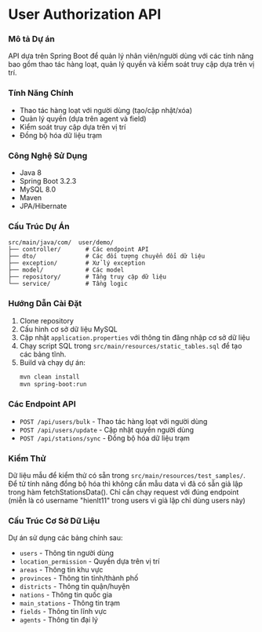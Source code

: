 # User Authorization API

### Mô tả Dự án
API dựa trên Spring Boot để quản lý nhân viên/người dùng với các tính năng bao gồm thao tác hàng loạt, quản lý quyền và kiểm soát truy cập dựa trên vị trí.

### Tính Năng Chính
- Thao tác hàng loạt với người dùng (tạo/cập nhật/xóa)
- Quản lý quyền (dựa trên agent và field)
- Kiểm soát truy cập dựa trên vị trí
- Đồng bộ hóa dữ liệu trạm

### Công Nghệ Sử Dụng
- Java 8
- Spring Boot 3.2.3
- MySQL 8.0
- Maven
- JPA/Hibernate

### Cấu Trúc Dự Án
```
src/main/java/com/  user/demo/
├── controller/       # Các endpoint API
├── dto/              # Các đối tượng chuyển đổi dữ liệu
├── exception/        # Xử lý exception
├── model/            # Các model
├── repository/       # Tầng truy cập dữ liệu
└── service/          # Tầng logic 
```

### Hướng Dẫn Cài Đặt
1. Clone repository
2. Cấu hình cơ sở dữ liệu MySQL
3. Cập nhật `application.properties` với thông tin đăng nhập cơ sở dữ liệu
4. Chạy script SQL trong `src/main/resources/static_tables.sql` để tạo các bảng tĩnh.
5. Build và chạy dự án:
   ```bash
   mvn clean install
   mvn spring-boot:run
   ```

### Các Endpoint API
- `POST /api/users/bulk` - Thao tác hàng loạt với người dùng
- `POST /api/users/update` - Cập nhật quyền người dùng
- `POST /api/stations/sync` - Đồng bộ hóa dữ liệu trạm

### Kiểm Thử
Dữ liệu mẫu để kiểm thử có sẵn trong `src/main/resources/test_samples/`. Để tử tính năng đồng bộ hóa thì không cần mẫu data vì đã có sẵn giả lập trong hàm fetchStationsData(). Chỉ cần chạy request với đúng endpoint (miễn là có username "hienlt11" trong users vì giả lập chỉ dùng users này)

### Cấu Trúc Cơ Sở Dữ Liệu
Dự án sử dụng các bảng chính sau:
- `users` - Thông tin người dùng
- `location_permission` - Quyền dựa trên vị trí
- `areas` - Thông tin khu vực
- `provinces` - Thông tin tỉnh/thành phố
- `districts` - Thông tin quận/huyện
- `nations` - Thông tin quốc gia
- `main_stations` - Thông tin trạm
- `fields` - Thông tin lĩnh vực
- `agents` - Thông tin đại lý 